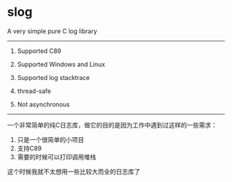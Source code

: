 # slog
A very simple pure C log library

------------------------------

1. Supported C89
2. Supported Windows and Linux
3. Supported log stacktrace
4. thread-safe

5. Not asynchronous

------------------------------

一个非常简单的纯C日志库，做它的目的是因为工作中遇到过这样的一些需求：  

1. 只是一个很简单的小项目
2. 支持C89
3. 需要的时候可以打印调用堆栈

这个时候我就不太想用一些比较大而全的日志库了
